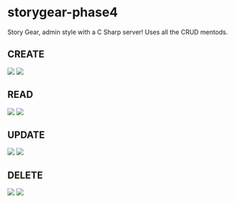 # storygear-phase4
Story Gear, admin style with a C Sharp server! Uses all the CRUD mentods.

## CREATE
![](work/storygear-phase4-screenshots/create)
![](work/storygear-phase4-screenshots/create2)

## READ
![](work/storygear-phase4-screenshots/homepage)
![](work/storygear-phase4-screenshots/)

## UPDATE
![](work/storygear-phase4-screenshots/edit)
![](work/storygear-phase4-screenshots/edit2)

## DELETE
![](work/storygear-phase4-screenshots/create2)
![](work/storygear-phase4-screenshots/delete2)

